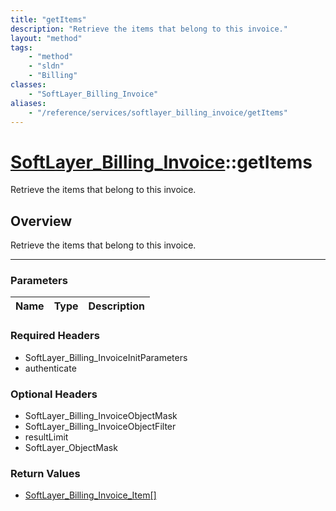 ```yaml
---
title: "getItems"
description: "Retrieve the items that belong to this invoice."
layout: "method"
tags:
    - "method"
    - "sldn"
    - "Billing"
classes:
    - "SoftLayer_Billing_Invoice"
aliases:
    - "/reference/services/softlayer_billing_invoice/getItems"
---
```

# [SoftLayer_Billing_Invoice](/reference/services/SoftLayer_Billing_Invoice)::getItems

Retrieve the items that belong to this invoice.


## Overview 
Retrieve the items that belong to this invoice.

-----

### Parameters 
|Name | Type | Description |
| --- | --- | --- |


### Required Headers
* SoftLayer_Billing_InvoiceInitParameters
* authenticate


### Optional Headers
* SoftLayer_Billing_InvoiceObjectMask
* SoftLayer_Billing_InvoiceObjectFilter
* resultLimit
* SoftLayer_ObjectMask

### Return Values
* <a href='/reference/datatypes/SoftLayer_Billing_Invoice_Item'>SoftLayer_Billing_Invoice_Item[] </a>




